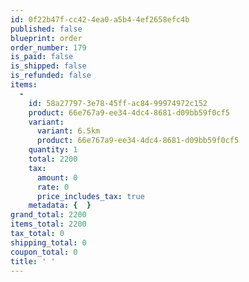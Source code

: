 ```yaml
---
id: 0f22b47f-cc42-4ea0-a5b4-4ef2658efc4b
published: false
blueprint: order
order_number: 179
is_paid: false
is_shipped: false
is_refunded: false
items:
  -
    id: 58a27797-3e78-45ff-ac84-99974972c152
    product: 66e767a9-ee34-4dc4-8681-d09bb59f0cf5
    variant:
      variant: 6.5km
      product: 66e767a9-ee34-4dc4-8681-d09bb59f0cf5
    quantity: 1
    total: 2200
    tax:
      amount: 0
      rate: 0
      price_includes_tax: true
    metadata: {  }
grand_total: 2200
items_total: 2200
tax_total: 0
shipping_total: 0
coupon_total: 0
title: ' '
---
```


